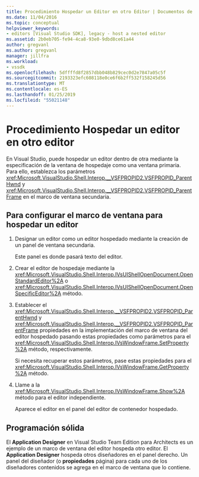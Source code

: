 ```yaml
---
title: Procedimiento Hospedar un Editor en otro Editor | Documentos de Microsoft
ms.date: 11/04/2016
ms.topic: conceptual
helpviewer_keywords:
- editors [Visual Studio SDK], legacy - host a nested editor
ms.assetid: 2b0eb705-fe94-4ca8-93e0-9dbd8ce61a44
author: gregvanl
ms.author: gregvanl
manager: jillfra
ms.workload:
- vssdk
ms.openlocfilehash: 5dffffd8f2857dbb048b829cec0d2e7847a05c5f
ms.sourcegitcommit: 2193323efc608118e0ce6f6b2ff532f158245d56
ms.translationtype: MT
ms.contentlocale: es-ES
ms.lasthandoff: 01/25/2019
ms.locfileid: "55021148"
---
```

# <a name="how-to-host-an-editor-in-another-editor"></a>Procedimiento Hospedar un editor en otro editor

En Visual Studio, puede hospedar un editor dentro de otra mediante la especificación de la ventana de hospedaje como una ventana primaria. Para ello, establezca los parámetros <xref:Microsoft.VisualStudio.Shell.Interop.__VSFPROPID2.VSFPROPID_ParentHwnd> y <xref:Microsoft.VisualStudio.Shell.Interop.__VSFPROPID2.VSFPROPID_ParentFrame> en el marco de ventana secundaria.

## <a name="to-set-up-the-window-frame-to-host-an-editor"></a>Para configurar el marco de ventana para hospedar un editor

1.  Designar un editor como un editor hospedado mediante la creación de un panel de ventana secundaria.

     Este panel es donde pasará texto del editor.

2.  Crear el editor de hospedaje mediante la <xref:Microsoft.VisualStudio.Shell.Interop.IVsUIShellOpenDocument.OpenStandardEditor%2A> o <xref:Microsoft.VisualStudio.Shell.Interop.IVsUIShellOpenDocument.OpenSpecificEditor%2A> método.

3.  Establecer el <xref:Microsoft.VisualStudio.Shell.Interop.__VSFPROPID2.VSFPROPID_ParentHwnd> y <xref:Microsoft.VisualStudio.Shell.Interop.__VSFPROPID2.VSFPROPID_ParentFrame> propiedades en la implementación del marco de ventana del editor hospedado pasando estas propiedades como parámetros para el <xref:Microsoft.VisualStudio.Shell.Interop.IVsWindowFrame.SetProperty%2A> método, respectivamente.

     Si necesita recuperar estos parámetros, pase estas propiedades para el <xref:Microsoft.VisualStudio.Shell.Interop.IVsWindowFrame.GetProperty%2A> método.

4.  Llame a la <xref:Microsoft.VisualStudio.Shell.Interop.IVsWindowFrame.Show%2A> método para el editor independiente.

     Aparece el editor en el panel del editor de contenedor hospedado.

## <a name="robust-programming"></a>Programación sólida

El **Application Designer** en Visual Studio Team Edition para Architects es un ejemplo de un marco de ventana del editor hospeda otro editor. El **Application Designer** hospeda otros diseñadores en el panel derecho. Un panel del diseñador (o **propiedades** página) para cada uno de los diseñadores contenidos se agrega en el marco de ventana que lo contiene.